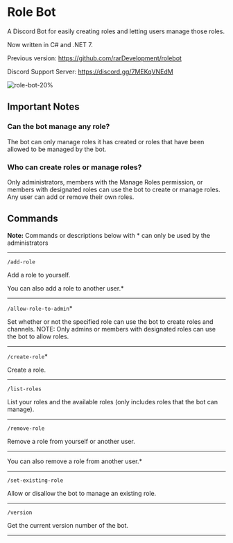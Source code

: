 # Role Bot

A Discord Bot for easily creating roles and letting users manage those roles.

Now written in C# and .NET 7.

Previous version: https://github.com/rarDevelopment/rolebot

Discord Support Server: https://discord.gg/7MEKqVNEdM

![role-bot-20%](https://user-images.githubusercontent.com/4060573/223889561-d4988dcd-9659-4c11-9d2b-d2883087a681.png)

## Important Notes

### Can the bot manage any role?

The bot can only manage roles it has created or roles that have been allowed to be managed by the bot.

### Who can create roles or manage roles?

Only administrators, members with the Manage Roles permission, or members with designated roles can use the bot to create or manage roles. Any user can add or remove their own roles.

## Commands

**Note:** Commands or descriptions below with * can only be used by the administrators

---

`/add-role`

Add a role to yourself.

You can also add a role to another user.*

---

`/allow-role-to-admin`*

Set whether or not the specified role can use the bot to create roles and channels.
NOTE: Only admins or members with designated roles can use the bot to allow roles.

---

`/create-role`*

Create a role.

---

`/list-roles`

List your roles and the available roles (only includes roles that the bot can manage).

---

`/remove-role`

Remove a role from yourself or another user.

---

You can also remove a role from another user.*

---

`/set-existing-role`

Allow or disallow the bot to manage an existing role.

---

`/version`

Get the current version number of the bot.

---
